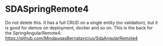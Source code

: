# SDASpringRemote4

Do not delete this. It has a full CRUD on a single entity (no validation), but it is good for demos on deployment, docker and so on. 
This is the back for the SpringAngularRemote4: https://github.com/MindaugasBernatavicius/SdaAngularRemote4
